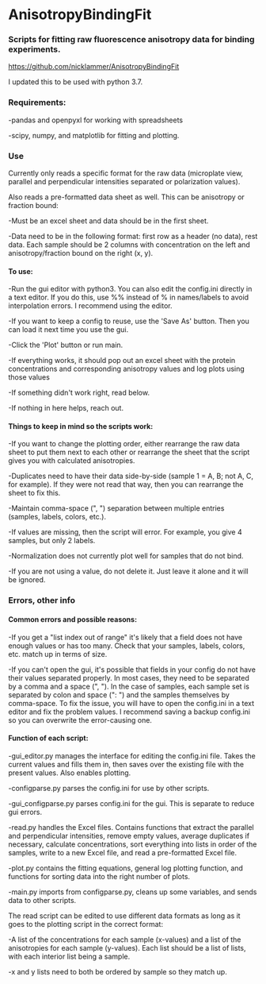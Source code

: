 # AnisotropyBindingFit
### Scripts for fitting raw fluorescence anisotropy data for binding experiments.

https://github.com/nicklammer/AnisotropyBindingFit

I updated this to be used with python 3.7.

### Requirements:
-pandas and openpyxl for working with spreadsheets

-scipy, numpy, and matplotlib for fitting and plotting.

### Use
Currently only reads a specific format for the raw data (microplate view, parallel and perpendicular intensities separated or polarization values).

Also reads a pre-formatted data sheet as well. This can be anisotropy or fraction bound:

-Must be an excel sheet and data should be in the first sheet. 

-Data need to be in the following format: first row as a header (no data), rest data. Each sample should be 2 columns with concentration on the left and anisotropy/fraction bound on the right (x, y). 

#### To use:
-Run the gui editor with python3. You can also edit the config.ini directly in a text editor. If you do this, use %% instead of % in names/labels to avoid interpolation errors. I recommend using the editor.

-If you want to keep a config to reuse, use the 'Save As' button. Then you can load it next time you use the gui.

-Click the 'Plot' button or run main. 

-If everything works, it should pop out an excel sheet with the protein concentrations and corresponding anisotropy values and log plots using those values

-If something didn't work right, read below.

-If nothing in here helps, reach out.

#### Things to keep in mind so the scripts work:
-If you want to change the plotting order, either rearrange the raw data sheet to put them next to each other or rearrange the sheet that the script gives you with calculated anisotropies.

-Duplicates need to have their data side-by-side (sample 1 = A, B; not A, C, for example). If they were not read that way, then you can rearrange the sheet to fix this.

-Maintain comma-space (", ") separation between multiple entries (samples, labels, colors, etc.).

-If values are missing, then the script will error. For example, you give 4 samples, but only 2 labels.

-Normalization does not currently plot well for samples that do not bind.

-If you are not using a value, do not delete it. Just leave it alone and it will be ignored.

### Errors, other info

#### Common errors and possible reasons:
-If you get a "list index out of range" it's likely that a field does not have enough values or has too many. Check that your samples, labels, colors, etc. match up in terms of size.

-If you can't open the gui, it's possible that fields in your config do not have their values separated properly. In most cases, they need to be separated by a comma and a space (", "). In the case of samples, each sample set is separated by colon and space (": ") and the samples themselves by comma-space. To fix the issue, you will have to open the config.ini in a text editor and fix the problem values. I recommend saving a backup config.ini so you can overwrite the error-causing one.

#### Function of each script:
-gui_editor.py manages the interface for editing the config.ini file. Takes the current values and fills them in, then saves over the existing file with the present values. Also enables plotting.

-configparse.py parses the config.ini for use by other scripts.

-gui_configparse.py parses config.ini for the gui. This is separate to reduce gui errors.

-read.py handles the Excel files. Contains functions that extract the parallel and perpendicular intensities, remove empty values, average duplicates if necessary, calculate concentrations, sort everything into lists in order of the samples, write to a new Excel file, and read a pre-formatted Excel file.

-plot.py contains the fitting equations, general log plotting function, and functions for sorting data into the right number of plots.

-main.py imports from configparse.py, cleans up some variables, and sends data to other scripts.

The read script can be edited to use different data formats as long as it goes to the plotting script in the correct format:

-A list of the concentrations for each sample (x-values) and a list of the anisotropies for each sample (y-values). Each list should be a list of lists, with each interior list being a sample.

-x and y lists need to both be ordered by sample so they match up.